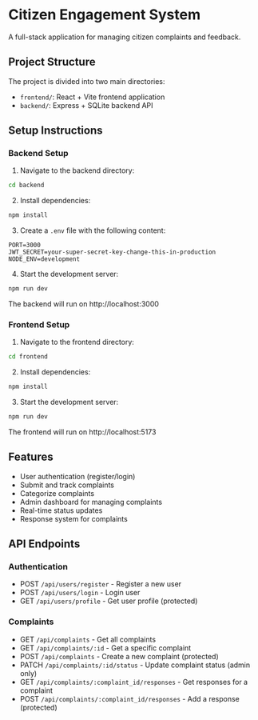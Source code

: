 # Citizen Engagement System

A full-stack application for managing citizen complaints and feedback.

## Project Structure

The project is divided into two main directories:

- `frontend/`: React + Vite frontend application
- `backend/`: Express + SQLite backend API

## Setup Instructions

### Backend Setup

1. Navigate to the backend directory:
```bash
cd backend
```

2. Install dependencies:
```bash
npm install
```

3. Create a `.env` file with the following content:
```
PORT=3000
JWT_SECRET=your-super-secret-key-change-this-in-production
NODE_ENV=development
```

4. Start the development server:
```bash
npm run dev
```

The backend will run on http://localhost:3000

### Frontend Setup

1. Navigate to the frontend directory:
```bash
cd frontend
```

2. Install dependencies:
```bash
npm install
```

3. Start the development server:
```bash
npm run dev
```

The frontend will run on http://localhost:5173

## Features

- User authentication (register/login)
- Submit and track complaints
- Categorize complaints
- Admin dashboard for managing complaints
- Real-time status updates
- Response system for complaints

## API Endpoints

### Authentication
- POST `/api/users/register` - Register a new user
- POST `/api/users/login` - Login user
- GET `/api/users/profile` - Get user profile (protected)

### Complaints
- GET `/api/complaints` - Get all complaints
- GET `/api/complaints/:id` - Get a specific complaint
- POST `/api/complaints` - Create a new complaint (protected)
- PATCH `/api/complaints/:id/status` - Update complaint status (admin only)
- GET `/api/complaints/:complaint_id/responses` - Get responses for a complaint
- POST `/api/complaints/:complaint_id/responses` - Add a response (protected)

